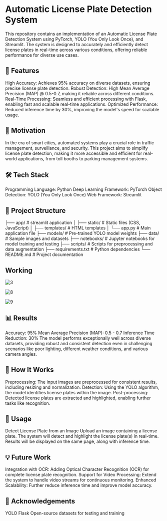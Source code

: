 
# Automatic License Plate Detection System

This repository contains an implementation of an Automatic License Plate Detection System using PyTorch, YOLO (You Only Look Once), and Streamlit. The system is designed to accurately and efficiently detect license plates in real-time across various conditions, offering reliable performance for diverse use cases.


## 🚀 Features

High Accuracy: Achieves 95% accuracy on diverse datasets, ensuring precise license plate detection.
Robust Detection: High Mean Average Precision (MAP) @ 0.5-0.7, making it reliable across different conditions.
Real-Time Processing: Seamless and efficient processing with Flask, enabling fast and scalable real-time applications.
Optimized Performance: Reduced inference time by 30%, improving the model's speed for scalable usage.
## 🎯 Motivation

In the era of smart cities, automated systems play a crucial role in traffic management, surveillance, and security. This project aims to simplify license plate detection, making it more accessible and efficient for real-world applications, from toll booths to parking management systems.
## 🛠️ Tech Stack

Programming Language: Python
Deep Learning Framework: PyTorch
Object Detection: YOLO (You Only Look Once)
Web Framework: Streamlit
## 📂 Project Structure

├── app/                     # streamlit application
│   ├── static/              # Static files (CSS, JavaScript)
│   ├── templates/           # HTML templates
│   └── app.py               # Main application file
├── models/                  # Pre-trained YOLO model weights
├── data/                    # Sample images and datasets
├── notebooks/               # Jupyter notebooks for model training and testing
├── scripts/                 # Scripts for preprocessing and data augmentation
├── requirements.txt         # Python dependencies
└── README.md                # Project documentation

## Working



![3](https://github.com/user-attachments/assets/0bccd74c-58aa-478d-9439-4089220e1d38)

![8](https://github.com/user-attachments/assets/7740e9d1-76a3-482d-8dac-e5ce347845a6)

![9](https://github.com/user-attachments/assets/bb47123c-db9a-4f8b-8b56-1c9776166938)






## 📊 Results

Accuracy: 95%
Mean Average Precision (MAP): 0.5 - 0.7
Inference Time Reduction: 30%
The model performs exceptionally well across diverse datasets, providing robust and consistent detection even in challenging scenarios like poor lighting, different weather conditions, and various camera angles.
## 🚀 How It Works

Preprocessing: The input images are preprocessed for consistent results, including resizing and normalization.
Detection: Using the YOLO algorithm, the model identifies license plates within the image.
Post-processing: Detected license plates are extracted and highlighted, enabling further tasks like recognition.
## 📝 Usage

Detect License Plate from an Image
Upload an image containing a license plate.
The system will detect and highlight the license plate(s) in real-time.
Results will be displayed on the same page, along with inference time.
## 💡 Future Work

Integration with OCR: Adding Optical Character Recognition (OCR) for complete license plate recognition.
Support for Video Processing: Extend the system to handle video streams for continuous monitoring.
Enhanced Scalability: Further reduce inference time and improve model accuracy.
## 🌟 Acknowledgements

YOLO
Flask
Open-source datasets for testing and training


